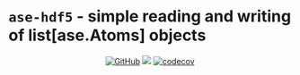 # `ase-hdf5` - simple reading and writing of list[ase.Atoms] objects

<div align="center">

[![GitHub](https://img.shields.io/github/license/tcnicholas/ase-hd5f)](LICENCE.md)
[![](https://github.com/tcnicholas/ase-hd5f/actions/workflows/tests.yaml/badge.svg?branch=main)](https://github.com/tcnicholas/ase-hd5f/actions/workflows/tests.yaml)
[![codecov](https://codecov.io/gh/tcnicholas/ase-hd5f/branch/master/graph/badge.svg?token=VGSFM0GWF1)](https://codecov.io/gh/tcnicholas/ase-hdf5)
</div>
